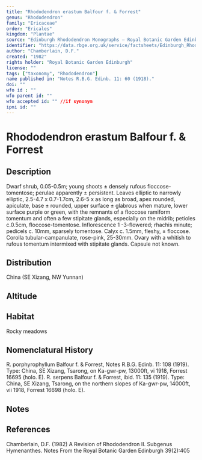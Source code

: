 ```yaml
---
title: "Rhododendron erastum Balfour f. & Forrest"
genus: "Rhododendron"
family: "Ericaceae"
order: "Ericales"
kingdom: "Plantae"
source: "Edinburgh Rhododendron Monographs – Royal Botanic Garden Edinburgh"
identifier: "https://data.rbge.org.uk/service/factsheets/Edinburgh_Rhododendron_Monographs.xhtml"
author: "Chamberlain, D.F."
created: "1982"
rights holder: "Royal Botanic Garden Edinburgh"
license: ""
tags: ["taxonomy", "Rhododendron"]
name published in: "Notes R.B.G. Edinb. 11: 60 (1918)."
doi: ""
wfo id : ""
wfo parent id: ""
wfo accepted id: "" //if synonym                      
ipni id: ""
---
```


                       

# Rhododendron erastum Balfour f. & Forrest

## Description
Dwarf shrub, 0.05-0.5m; young shoots ± densely rufous floccose-tomentose; perulae apparently ± persistent. Leaves elliptic to narrowly elliptic, 2.5-4.7 x 0.7-1.7cm, 2.6-5 x as long as broad, apex rounded, apiculate, base ± rounded, upper surface ± glabrous when mature, lower surface purple or green, with the remnants of a floccose ramiform tomentum and often a few stipitate glands, especially on the midrib; petioles c.0.5cm, floccose-tomentose. Inflorescence 1 -3-flowered; rhachis minute; pedicels c. 10mm, sparsely tomentose. Calyx c. 1.5mm, fleshy, ± floccose. Corolla tubular-campanulate, rose-pink, 25-30mm. Ovary with a whitish to rufous tomentum intermixed with stipitate glands. Capsule not known.

## Distribution
China (SE Xizang, NW Yunnan)

## Altitude


## Habitat
Rocky meadows

## Nomenclatural History
R. porphyrophyllum Balfour f. & Forrest, Notes R.B.G. Edinb. 11: 108 (1919). Type: China, SE Xizang, Tsarong, on Ka-gwr-pw, 13000ft, vi 1918, Forrest 16695 (holo. E). R. serpens Balfour f. & Forrest, ibid. 11: 135 (1919). Type: China, SE Xizang, Tsarong, on the northern slopes of Ka-gwr-pw, 14000ft, vii 1918, Forrest 16698 (holo. E).
                       
## Notes


## References

Chamberlain, D.F. (1982) A Revision of Rhododendron II. Subgenus Hymenanthes. Notes From the Royal Botanic Garden Edinburgh 39(2):405
